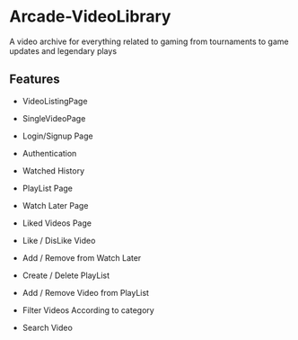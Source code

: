 # Arcade-VideoLibrary
A video archive for everything related to gaming from tournaments to game updates and legendary plays

## Features
 
- VideoListingPage

- SingleVideoPage

- Login/Signup Page
- Authentication
- Watched History

- PlayList Page

- Watch Later Page

- Liked Videos Page

- Like / DisLike Video

- Add / Remove from Watch Later

- Create / Delete PlayList

- Add / Remove Video from PlayList

- Filter Videos According to category
- Search Video
